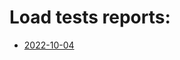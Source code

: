 # Load tests reports:
- [2022-10-04](https://drive.google.com/file/d/1uLnp8zOidaCZeSu_wbhWN69egBrkbbfA/view?usp=sharing)
